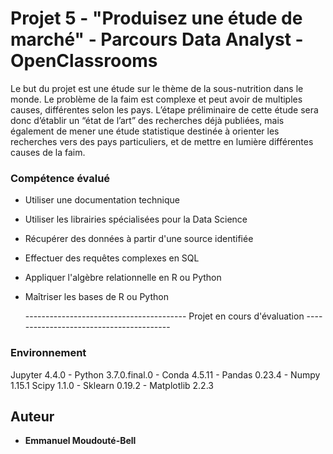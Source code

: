 # Projet 5 - "Produisez une étude de marché" - Parcours Data Analyst - OpenClassrooms

Le but du projet est une étude sur le thème de la sous-nutrition dans le monde.
Le problème de la faim est complexe et peut avoir de multiples causes, différentes selon les pays.
L’étape préliminaire de cette étude sera donc d’établir un “état de l’art” des recherches déjà publiées,
mais également de mener une étude statistique destinée à orienter les recherches vers des pays particuliers,
et de mettre en lumière différentes causes de la faim.

### Compétence évalué
- Utiliser une documentation technique
- Utiliser les librairies spécialisées pour la Data Science
- Récupérer des données à partir d'une source identifiée
- Effectuer des requêtes complexes en SQL
- Appliquer l'algèbre relationnelle en R ou Python
- Maîtriser les bases de R ou Python
  
  ---------------------------------------- Projet en cours d'évaluation ----------------------------------------

### Environnement

Jupyter 4.4.0 - Python 3.7.0.final.0 - Conda 4.5.11 - Pandas 0.23.4 - Numpy 1.15.1
Scipy 1.1.0 - Sklearn 0.19.2 - Matplotlib 2.2.3


## Auteur

* **Emmanuel Moudouté-Bell**



